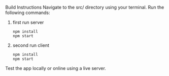 Build Instructions
Navigate to the src/ directory using your terminal.
Run the following commands:
1) first run server

       npm install
       npm start

3) second run client
   
       npm install
       npm start
   
Test the app locally or online using a live server. 
